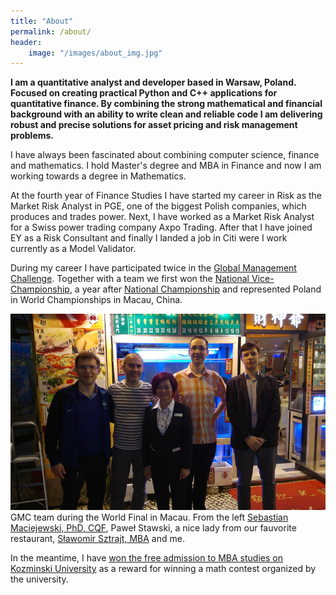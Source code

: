 ```yaml
---
title: "About"
permalink: /about/
header:
    image: "/images/about_img.jpg"
---
```


**I am a quantitative analyst and developer based in Warsaw, Poland. Focused on creating practical Python and C++ applications for quantitative finance. By combining the strong mathematical and financial background with an ability to write clean and reliable code I am delivering robust and precise solutions for asset pricing and risk management problems.**

I have always been fascinated about combining computer science, finance and mathematics. I hold Master's degree and MBA in Finance and now I am working towards a degree in Mathematics.

At the fourth year of Finance Studies I have started my career in Risk as the Market Risk Analyst in PGE, one of the biggest Polish companies, which produces and trades power. Next, I have worked as a Market Risk Analyst for a Swiss power trading company Axpo Trading. After that I have joined EY as a Risk Consultant and finally I landed a job in Citi were I work currently as a Model Validator. 

During my career I have participated twice in the [Global Management Challenge](http://globalmanagementchallenge.pt/worldgmc/). Together with a team we first won the [National Vice-Championship](http://gmcpoland.pl/15-edycja-konkursu-gmc-poland-2014/), a year after [National Championship](https://gmcpoland.pl/en/15-edition-of-global-management-challenge-poland/) and represented Poland in World Championships in Macau, China.

![GMC Team in Macau](/images/macau.jpg)
GMC team during the World Final in Macau. From the left [Sebastian Maciejewski, PhD, CQF](https://www.linkedin.com/in/sebastian-maciejewski-828b19/), Paweł Stawski, a nice lady from our fauvorite restaurant, [Sławomir Sztrajt, MBA](https://www.linkedin.com/in/slawomir-sztrajt/) and me. 

In the meantime, I have [won the free admission to MBA studies on Kozminski University](https://gmcpoland.pl/en/play-in-gmc-win-mba-happened-on-15th-january/) as a reward for winning a math contest organized by the university.
  